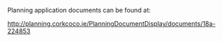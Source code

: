 Planning application documents can be found at:

http://planning.corkcoco.ie/PlanningDocumentDisplay/documents/18a-224853


